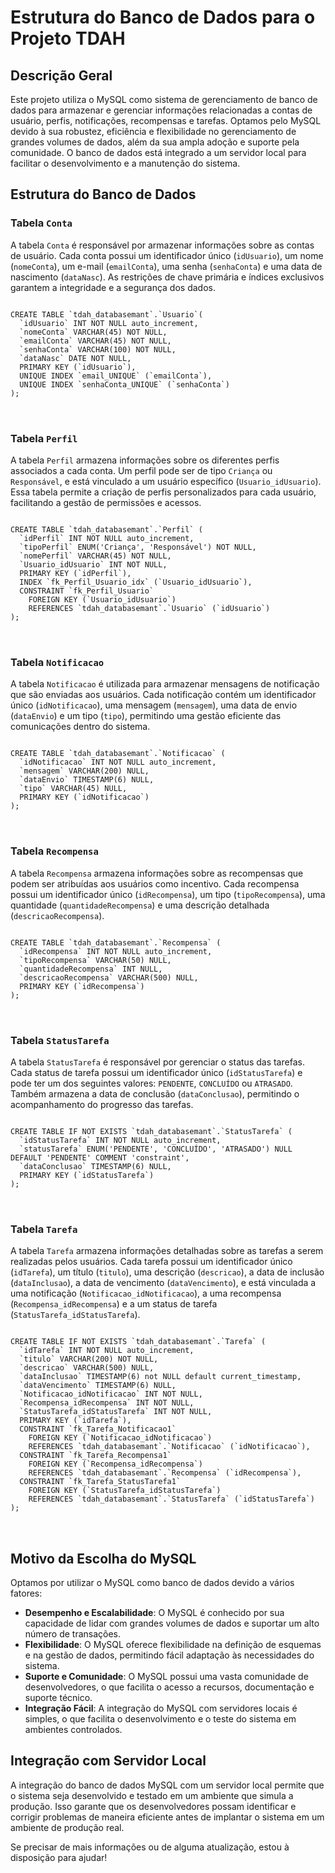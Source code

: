   <head><h1>Estrutura do Banco de Dados para o Projeto TDAH</h1></head>
<body>
  <h2>Descrição Geral</h2>
    <p>
        Este projeto utiliza o MySQL como sistema de gerenciamento de banco de dados para armazenar e gerenciar informações 
        relacionadas a contas de usuário, perfis, notificações, recompensas e tarefas. Optamos pelo MySQL devido à sua robustez, 
        eficiência e flexibilidade no gerenciamento de grandes volumes de dados, além da sua ampla adoção e suporte pela comunidade. 
        O banco de dados está integrado a um servidor local para facilitar o desenvolvimento e a manutenção do sistema.
    </p>

  <h2>Estrutura do Banco de Dados</h2>

  <h3>Tabela <code>Conta</code></h3>
    <p>
        A tabela <code>Conta</code> é responsável por armazenar informações sobre as contas de usuário. Cada conta possui um 
        identificador único (<code>idUsuario</code>), um nome (<code>nomeConta</code>), um e-mail (<code>emailConta</code>), 
        uma senha (<code>senhaConta</code>) e uma data de nascimento (<code>dataNasc</code>). As restrições de chave primária 
        e índices exclusivos garantem a integridade e a segurança dos dados.
    </p>
    <pre>
<code>
CREATE TABLE `tdah_databasemant`.`Usuario`(
  `idUsuario` INT NOT NULL auto_increment,
  `nomeConta` VARCHAR(45) NOT NULL,
  `emailConta` VARCHAR(45) NOT NULL,
  `senhaConta` VARCHAR(100) NOT NULL,
  `dataNasc` DATE NOT NULL,
  PRIMARY KEY (`idUsuario`),
  UNIQUE INDEX `email_UNIQUE` (`emailConta`),
  UNIQUE INDEX `senhaConta_UNIQUE` (`senhaConta`)
);
</code>
    </pre>

  <h3>Tabela <code>Perfil</code></h3>
  <p>
        A tabela <code>Perfil</code> armazena informações sobre os diferentes perfis associados a cada conta. Um perfil pode 
        ser de tipo <code>Criança</code> ou <code>Responsável</code>, e está vinculado a um usuário específico 
        (<code>Usuario_idUsuario</code>). Essa tabela permite a criação de perfis personalizados para cada usuário, 
        facilitando a gestão de permissões e acessos.
  </p>
    <pre>
<code>
CREATE TABLE `tdah_databasemant`.`Perfil` (
  `idPerfil` INT NOT NULL auto_increment,
  `tipoPerfil` ENUM('Criança', 'Responsável') NOT NULL,
  `nomePerfil` VARCHAR(45) NOT NULL,
  `Usuario_idUsuario` INT NOT NULL,
  PRIMARY KEY (`idPerfil`),
  INDEX `fk_Perfil_Usuario_idx` (`Usuario_idUsuario`),
  CONSTRAINT `fk_Perfil_Usuario`
    FOREIGN KEY (`Usuario_idUsuario`)
    REFERENCES `tdah_databasemant`.`Usuario` (`idUsuario`)
);
</code>
    </pre>

  <h3>Tabela <code>Notificacao</code></h3>
    <p>
        A tabela <code>Notificacao</code> é utilizada para armazenar mensagens de notificação que são enviadas aos usuários. 
        Cada notificação contém um identificador único (<code>idNotificacao</code>), uma mensagem (<code>mensagem</code>), 
        uma data de envio (<code>dataEnvio</code>) e um tipo (<code>tipo</code>), permitindo uma gestão eficiente das comunicações 
        dentro do sistema.
    </p>
    <pre>
<code>
CREATE TABLE `tdah_databasemant`.`Notificacao` (
  `idNotificacao` INT NOT NULL auto_increment,
  `mensagem` VARCHAR(200) NULL,
  `dataEnvio` TIMESTAMP(6) NULL,
  `tipo` VARCHAR(45) NULL,
  PRIMARY KEY (`idNotificacao`)
);
</code>
    </pre>

<h3>Tabela <code>Recompensa</code></h3>
  <p>
        A tabela <code>Recompensa</code> armazena informações sobre as recompensas que podem ser atribuídas aos usuários 
        como incentivo. Cada recompensa possui um identificador único (<code>idRecompensa</code>), um tipo 
        (<code>tipoRecompensa</code>), uma quantidade (<code>quantidadeRecompensa</code>) e uma descrição detalhada 
        (<code>descricaoRecompensa</code>).
  </p>
    <pre>
<code>
CREATE TABLE `tdah_databasemant`.`Recompensa` (
  `idRecompensa` INT NOT NULL auto_increment,
  `tipoRecompensa` VARCHAR(50) NULL,
  `quantidadeRecompensa` INT NULL,
  `descricaoRecompensa` VARCHAR(500) NULL,
  PRIMARY KEY (`idRecompensa`)
);
</code>
    </pre>

<h3>Tabela <code>StatusTarefa</code></h3>
    <p>
        A tabela <code>StatusTarefa</code> é responsável por gerenciar o status das tarefas. Cada status de tarefa possui 
        um identificador único (<code>idStatusTarefa</code>) e pode ter um dos seguintes valores: <code>PENDENTE</code>, 
        <code>CONCLUÍDO</code> ou <code>ATRASADO</code>. Também armazena a data de conclusão (<code>dataConclusao</code>), 
        permitindo o acompanhamento do progresso das tarefas.
    </p>
    <pre>
<code>
CREATE TABLE IF NOT EXISTS `tdah_databasemant`.`StatusTarefa` (
  `idStatusTarefa` INT NOT NULL auto_increment,
  `statusTarefa` ENUM('PENDENTE', 'CONCLUÍDO', 'ATRASADO') NULL DEFAULT 'PENDENTE' COMMENT 'constraint',
  `dataConclusao` TIMESTAMP(6) NULL,
  PRIMARY KEY (`idStatusTarefa`)
);
</code>
    </pre>

<h3>Tabela <code>Tarefa</code></h3>
  <p>
        A tabela <code>Tarefa</code> armazena informações detalhadas sobre as tarefas a serem realizadas pelos usuários. 
        Cada tarefa possui um identificador único (<code>idTarefa</code>), um título (<code>titulo</code>), uma descrição 
        (<code>descricao</code>), a data de inclusão (<code>dataInclusao</code>), a data de vencimento 
        (<code>dataVencimento</code>), e está vinculada a uma notificação (<code>Notificacao_idNotificacao</code>), 
        a uma recompensa (<code>Recompensa_idRecompensa</code>) e a um status de tarefa 
        (<code>StatusTarefa_idStatusTarefa</code>).
  </p>
    <pre>
<code>
CREATE TABLE IF NOT EXISTS `tdah_databasemant`.`Tarefa` (
  `idTarefa` INT NOT NULL auto_increment,
  `titulo` VARCHAR(200) NOT NULL,
  `descricao` VARCHAR(500) NULL,
  `dataInclusao` TIMESTAMP(6) not NULL default current_timestamp,
  `dataVencimento` TIMESTAMP(6) NULL,
  `Notificacao_idNotificacao` INT NOT NULL,
  `Recompensa_idRecompensa` INT NOT NULL,
  `StatusTarefa_idStatusTarefa` INT NOT NULL,
  PRIMARY KEY (`idTarefa`),
  CONSTRAINT `fk_Tarefa_Notificacao1`
    FOREIGN KEY (`Notificacao_idNotificacao`)
    REFERENCES `tdah_databasemant`.`Notificacao` (`idNotificacao`),
  CONSTRAINT `fk_Tarefa_Recompensa1`
    FOREIGN KEY (`Recompensa_idRecompensa`)
    REFERENCES `tdah_databasemant`.`Recompensa` (`idRecompensa`),
  CONSTRAINT `fk_Tarefa_StatusTarefa1`
    FOREIGN KEY (`StatusTarefa_idStatusTarefa`)
    REFERENCES `tdah_databasemant`.`StatusTarefa` (`idStatusTarefa`)
);
</code>
    </pre>

  <h2>Motivo da Escolha do MySQL</h2>
    <p>
        Optamos por utilizar o MySQL como banco de dados devido a vários fatores:
    </p>
    <ul>
        <li><strong>Desempenho e Escalabilidade</strong>: O MySQL é conhecido por sua capacidade de lidar com grandes volumes 
            de dados e suportar um alto número de transações.</li>
        <li><strong>Flexibilidade</strong>: O MySQL oferece flexibilidade na definição de esquemas e na gestão de dados, 
            permitindo fácil adaptação às necessidades do sistema.</li>
        <li><strong>Suporte e Comunidade</strong>: O MySQL possui uma vasta comunidade de desenvolvedores, o que facilita 
            o acesso a recursos, documentação e suporte técnico.</li>
        <li><strong>Integração Fácil</strong>: A integração do MySQL com servidores locais é simples, o que facilita o 
            desenvolvimento e o teste do sistema em ambientes controlados.</li>
    </ul>

  <h2>Integração com Servidor Local</h2>
    <p>
        A integração do banco de dados MySQL com um servidor local permite que o sistema seja desenvolvido e testado em um 
        ambiente que simula a produção. Isso garante que os desenvolvedores possam identificar e corrigir problemas de maneira 
        eficiente antes de implantar o sistema em um ambiente de produção real.
    </p>

  <p>Se precisar de mais informações ou de alguma atualização, estou à disposição para ajudar!</p>
</body>
</html>
